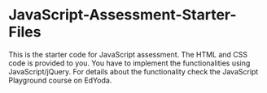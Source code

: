 # JavaScript-Assessment-Starter-Files
This is the starter code for JavaScript assessment. The HTML and CSS code is provided to you. You have to implement the functionalities using JavaScript/jQuery. For details about the functionality check the JavaScript Playground course on EdYoda.
